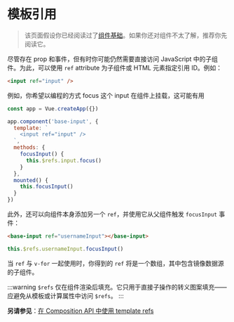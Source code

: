 # 模板引用

> 该页面假设你已经阅读过了[组件基础](component-basics.md)。如果你还对组件不太了解，推荐你先阅读它。

尽管存在 prop 和事件，但有时你可能仍然需要直接访问 JavaScript 中的子组件。为此，可以使用 `ref` attribute 为子组件或 HTML 元素指定引用 ID。例如：

```html
<input ref="input" />
```

例如，你希望以编程的方式 focus 这个 input 在组件上挂载，这可能有用


```js
const app = Vue.createApp({})

app.component('base-input', {
  template: `
    <input ref="input" />
  `,
  methods: {
    focusInput() {
      this.$refs.input.focus()
    }
  },
  mounted() {
    this.focusInput()
  }
})
```

此外，还可以向组件本身添加另一个 `ref`，并使用它从父组件触发 `focusInput` 事件：


```html
<base-input ref="usernameInput"></base-input>
```

```js
this.$refs.usernameInput.focusInput()
```

当 `ref` 与 `v-for` 一起使用时，你得到的 `ref` 将是一个数组，其中包含镜像数据源的子组件。

:::warning
`$refs` 仅在组件渲染后填充。它只用于直接子操作的转义图案填充——应避免从模板或计算属性中访问 `$refs`。
:::

**另请参见**：[在 Composition API 中使用 template refs](/guide/composition-api-template-refs.html#template-refs)
